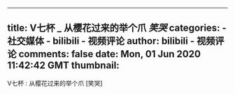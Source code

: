 
---
title: V七杯 _ 从樱花过来的举个爪
_笑哭_
categories: 
    - 社交媒体
    - bilibili - 视频评论
author: bilibili - 视频评论
comments: false
date: Mon, 01 Jun 2020 11:42:42 GMT
thumbnail: 
---

<div>   
V七杯 : 从樱花过来的举个爪
[笑哭]  
</div>
            